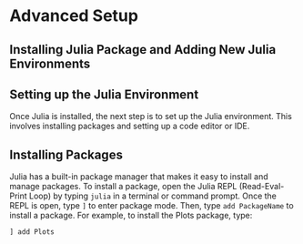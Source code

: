 # Advanced Setup


## Installing Julia Package and Adding New Julia Environments

## Setting up the Julia Environment

Once Julia is installed, the next step is to set up the Julia environment. This involves installing packages and setting up a code editor or IDE.

## Installing Packages

Julia has a built-in package manager that makes it easy to install and manage packages. To install a package, open the Julia REPL (Read-Eval-Print Loop) by typing `julia` in a terminal or command prompt. Once the REPL is open, type `]` to enter package mode. Then, type `add PackageName` to install a package. For example, to install the Plots package, type:
```julia
] add Plots
```
